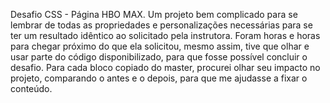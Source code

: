 Desafio CSS - Página HBO MAX.
Um projeto bem complicado para se lembrar de todas as propriedades e personalizações necessárias para se ter um resultado idêntico ao solicitado pela instrutora.
Foram horas e horas para chegar próximo do que ela solicitou, mesmo assim, tive que olhar e usar parte do código disponibilizado, para que fosse possível concluir o desafio.
Para cada bloco copiado do master, procurei olhar seu impacto no projeto, comparando o antes e o depois, para que me ajudasse a fixar o conteúdo.